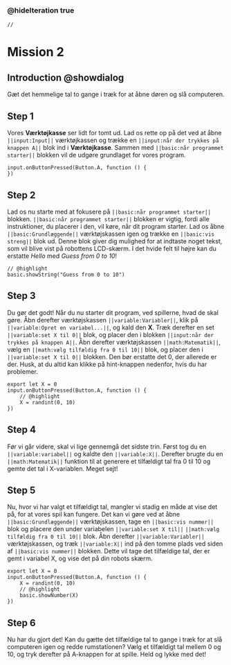 ### @hideIteration true

```template
//
```

# Mission 2

## Introduction @showdialog

Gæt det hemmelige tal to gange i træk for at åbne døren og slå computeren.

## Step 1

Vores **Værktøjkasse** ser lidt for tomt ud. Lad os rette op på det ved at åbne ``||input:Input||`` værktøjkassen og trække en ``||input:når der trykkes på knappen A||`` blok ind i **Værktøjkasse**. Sammen med ``||basic:når programmet starter||`` blokken vil de udgøre grundlaget for vores program.

```blocks
input.onButtonPressed(Button.A, function () {
})
```

## Step 2

Lad os nu starte med at fokusere på ``||basic:når programmet starter||`` blokken. ``||basic:når programmet starter||`` blokken er vigtig, fordi alle instruktioner, du placerer i den, vil køre, når dit program starter. Lad os åbne ``||basic:Grundlæggende||`` værktøjskassen igen og trække en ``||basic:vis streng||`` blok ud. Denne blok giver dig mulighed for at indtaste noget tekst, som vil blive vist på robottens LCD-skærm. I det hvide felt til højre kan du erstatte *Hello* med *Guess from 0 to 10*!

```blocks
// @highlight
basic.showString("Guess from 0 to 10")
```

## Step 3

Du gør det godt! Når du nu starter dit program, ved spillerne, hvad de skal gøre. Åbn derefter værktøjskassen ``||variable:Variabler||``, klik på ``||variable:Opret en variabel...||``, og kald den **X**. Træk derefter en set ``||variable:set X til 0||`` blok, og placer den i blokken ``||input:når der trykkes på knappen A||``. Åbn derefter værktøjskassen ``||math:Matematik||``, vælg en ``||math:vælg tilfældig fra 0 til 10||`` blok, og placer den i ``||variable:set X til 0||`` blokken. Den bør erstatte det 0, der allerede er der. Husk, at du altid kan klikke på hint-knappen nedenfor, hvis du har problemer.

```block
export let X = 0
input.onButtonPressed(Button.A, function () {
    // @highlight
    X = randint(0, 10)
})
```

## Step 4

Før vi går videre, skal vi lige gennemgå det sidste trin.  Først tog du en ``||variable:variabel||`` og kaldte den ``||variable:X||``. Derefter brugte du en ``||math:Matematik||`` funktion til at generere et tilfældigt tal fra 0 til 10 og gemte det tal i X-variablen. Meget sejt!

## Step 5

Nu, hvor vi har valgt et tilfældigt tal, mangler vi stadig en måde at vise det på, for at vores spil kan fungere. Det kan vi gøre ved at åbne ``||basic:Grundlæggende||`` værktøjskassen, tage en ``||basic:vis nummer||`` blok og placere den under variabelen ``||variable:set X til||`` ``||math:vælg tilfældig fra 0 til 10||`` blok. Åbn derefter ``||variable:Variabler||`` værktøjskassen, og træk ``||variable:X||`` ind på den tomme plads ved siden af ``||basic:vis nummer||`` blokken. Dette vil tage det tilfældige tal, der er gemt i variabel X, og vise det på din robots skærm.

```block
export let X = 0
input.onButtonPressed(Button.A, function () {
    X = randint(0, 10)
    // @highlight
    basic.showNumber(X)
})
```

## Step 6

Nu har du gjort det! Kan du gætte det tilfældige tal to gange i træk for at slå computeren igen og redde rumstationen? Vælg et tilfældigt tal mellem 0 og 10, og tryk derefter på A-knappen for at spille. Held og lykke med det!